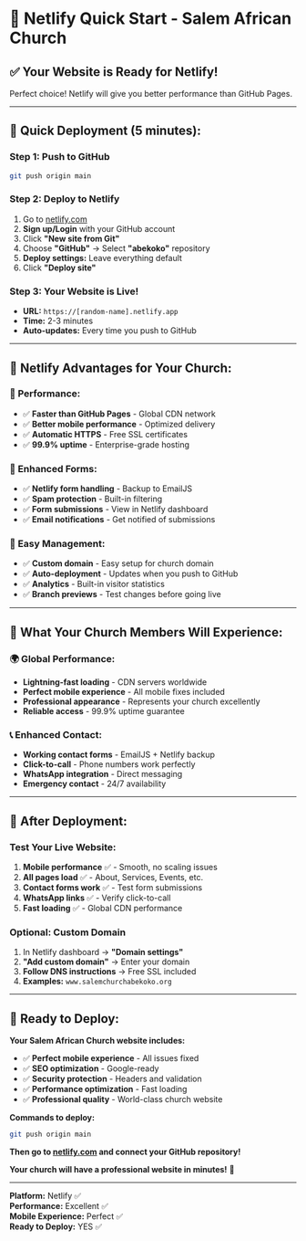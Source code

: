 # 🚀 Netlify Quick Start - Salem African Church

## ✅ **Your Website is Ready for Netlify!**

Perfect choice! Netlify will give you better performance than GitHub Pages.

---

## 🎯 **Quick Deployment (5 minutes):**

### **Step 1: Push to GitHub**
```bash
git push origin main
```

### **Step 2: Deploy to Netlify**
1. Go to [netlify.com](https://netlify.com)
2. **Sign up/Login** with your GitHub account
3. Click **"New site from Git"**
4. Choose **"GitHub"** → Select **"abekoko"** repository
5. **Deploy settings:** Leave everything default
6. Click **"Deploy site"**

### **Step 3: Your Website is Live!**
- **URL:** `https://[random-name].netlify.app`
- **Time:** 2-3 minutes
- **Auto-updates:** Every time you push to GitHub

---

## 🌟 **Netlify Advantages for Your Church:**

### **🚀 Performance:**
- ✅ **Faster than GitHub Pages** - Global CDN network
- ✅ **Better mobile performance** - Optimized delivery
- ✅ **Automatic HTTPS** - Free SSL certificates
- ✅ **99.9% uptime** - Enterprise-grade hosting

### **📧 Enhanced Forms:**
- ✅ **Netlify form handling** - Backup to EmailJS
- ✅ **Spam protection** - Built-in filtering
- ✅ **Form submissions** - View in Netlify dashboard
- ✅ **Email notifications** - Get notified of submissions

### **🔧 Easy Management:**
- ✅ **Custom domain** - Easy setup for church domain
- ✅ **Auto-deployment** - Updates when you push to GitHub
- ✅ **Analytics** - Built-in visitor statistics
- ✅ **Branch previews** - Test changes before going live

---

## 📱 **What Your Church Members Will Experience:**

### **🌍 Global Performance:**
- **Lightning-fast loading** - CDN servers worldwide
- **Perfect mobile experience** - All mobile fixes included
- **Professional appearance** - Represents your church excellently
- **Reliable access** - 99.9% uptime guarantee

### **📞 Enhanced Contact:**
- **Working contact forms** - EmailJS + Netlify backup
- **Click-to-call** - Phone numbers work perfectly
- **WhatsApp integration** - Direct messaging
- **Emergency contact** - 24/7 availability

---

## 🎉 **After Deployment:**

### **Test Your Live Website:**
1. **Mobile performance** ✅ - Smooth, no scaling issues
2. **All pages load** ✅ - About, Services, Events, etc.
3. **Contact forms work** ✅ - Test form submissions
4. **WhatsApp links** ✅ - Verify click-to-call
5. **Fast loading** ✅ - Global CDN performance

### **Optional: Custom Domain**
1. In Netlify dashboard → **"Domain settings"**
2. **"Add custom domain"** → Enter your domain
3. **Follow DNS instructions** → Free SSL included
4. **Examples:** `www.salemchurchabekoko.org`

---

## 🚀 **Ready to Deploy:**

**Your Salem African Church website includes:**
- ✅ **Perfect mobile experience** - All issues fixed
- ✅ **SEO optimization** - Google-ready
- ✅ **Security protection** - Headers and validation
- ✅ **Performance optimization** - Fast loading
- ✅ **Professional quality** - World-class church website

**Commands to deploy:**
```bash
git push origin main
```

**Then go to [netlify.com](https://netlify.com) and connect your GitHub repository!**

**Your church will have a professional website in minutes!** 🎉

---

**Platform:** Netlify ✅  
**Performance:** Excellent ✅  
**Mobile Experience:** Perfect ✅  
**Ready to Deploy:** YES ✅